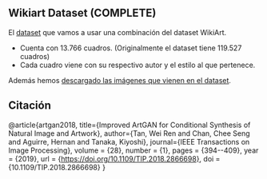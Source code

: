## **Wikiart Dataset (COMPLETE)**
El [dataset](dataset.csv) que vamos a usar una combinación del dataset WikiArt.
* Cuenta con 13.766 cuadros. (Originalmente el dataset tiene 119.527 cuadros)
* Cada cuadro viene con su respectivo autor y el estilo al que pertenece. 

Además hemos [descargado las imágenes que vienen en el dataset](https://drive.google.com/file/d/1pugWjGDA8x9A4n6QsM2zqY-Jp_-FzBFv/view?usp=drive_link). 


## **Citación**
@article{artgan2018,
  title={Improved ArtGAN for Conditional Synthesis of Natural Image and Artwork},
  author={Tan, Wei Ren and Chan, Chee Seng and Aguirre, Hernan and Tanaka, Kiyoshi},
  journal={IEEE Transactions on Image Processing},
  volume    = {28},
  number    = {1},
  pages     = {394--409},
  year      = {2019},
  url       = {https://doi.org/10.1109/TIP.2018.2866698},
  doi       = {10.1109/TIP.2018.2866698}
}

                                                                
